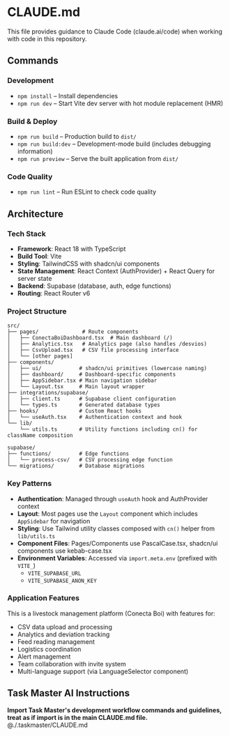 # CLAUDE.md

This file provides guidance to Claude Code (claude.ai/code) when working with code in this repository.

## Commands

### Development
- `npm install` – Install dependencies
- `npm run dev` – Start Vite dev server with hot module replacement (HMR)

### Build & Deploy
- `npm run build` – Production build to `dist/`
- `npm run build:dev` – Development-mode build (includes debugging information)
- `npm run preview` – Serve the built application from `dist/`

### Code Quality
- `npm run lint` – Run ESLint to check code quality

## Architecture

### Tech Stack
- **Framework**: React 18 with TypeScript
- **Build Tool**: Vite
- **Styling**: TailwindCSS with shadcn/ui components
- **State Management**: React Context (AuthProvider) + React Query for server state
- **Backend**: Supabase (database, auth, edge functions)
- **Routing**: React Router v6

### Project Structure
```
src/
├── pages/              # Route components
│   ├── ConectaBoiDashboard.tsx  # Main dashboard (/)
│   ├── Analytics.tsx   # Analytics page (also handles /desvios)
│   ├── CsvUpload.tsx   # CSV file processing interface
│   └── [other pages]
├── components/
│   ├── ui/            # shadcn/ui primitives (lowercase naming)
│   ├── dashboard/     # Dashboard-specific components
│   ├── AppSidebar.tsx # Main navigation sidebar
│   └── Layout.tsx     # Main layout wrapper
├── integrations/supabase/
│   ├── client.ts      # Supabase client configuration
│   └── types.ts       # Generated database types
├── hooks/             # Custom React hooks
│   └── useAuth.tsx    # Authentication context and hook
└── lib/
    └── utils.ts       # Utility functions including cn() for className composition

supabase/
├── functions/         # Edge functions
│   └── process-csv/   # CSV processing edge function
└── migrations/        # Database migrations
```

### Key Patterns
- **Authentication**: Managed through `useAuth` hook and AuthProvider context
- **Layout**: Most pages use the `Layout` component which includes `AppSidebar` for navigation
- **Styling**: Use Tailwind utility classes composed with `cn()` helper from `lib/utils.ts`
- **Component Files**: Pages/Components use PascalCase.tsx, shadcn/ui components use kebab-case.tsx
- **Environment Variables**: Accessed via `import.meta.env` (prefixed with `VITE_`)
  - `VITE_SUPABASE_URL`
  - `VITE_SUPABASE_ANON_KEY`

### Application Features
This is a livestock management platform (Conecta Boi) with features for:
- CSV data upload and processing
- Analytics and deviation tracking
- Feed reading management
- Logistics coordination
- Alert management
- Team collaboration with invite system
- Multi-language support (via LanguageSelector component)

## Task Master AI Instructions
**Import Task Master's development workflow commands and guidelines, treat as if import is in the main CLAUDE.md file.**
@./.taskmaster/CLAUDE.md

